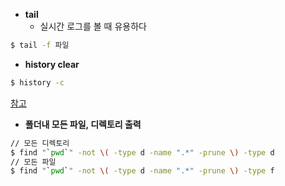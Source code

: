 
- **tail**
  - 실시간 로그를 볼 때 유용하다
```bash
$ tail -f 파일
```

- **history clear**
```bash
$ history -c
```
[참고](https://unix.stackexchange.com/questions/203290/how-do-i-clear-the-terminal-history)


- **폴더내 모든 파일, 디렉토리 출력**
```bash
// 모든 디렉토리
$ find "`pwd`" -not \( -type d -name ".*" -prune \) -type d
// 모든 파일
$ find "`pwd`" -not \( -type d -name ".*" -prune \) -type f
```
